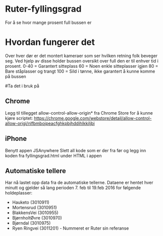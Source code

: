 # Ruter-fyllingsgrad
For å se hvor mange prosent full bussen er

# Hvordan fungerer det
Over hver dør er det montert kameraer som ser hvilken retning folk beveger seg.
Ved hjelp av disse holder bussen oversikt over full den er til enhver tid i prosent.
0-40 = Garantert sitteplass
60 = Noen enkle sitteplasser igjen
80 = Bare ståplasser og trangt
100 = Sild i tønne, ikke garantert å kunne komme på bussen

#Ta det i bruk på
## Chrome
Legg til tillegget allow-control-allow-origin* fra Chrome Store for å kunne kjøre scriptet:
https://chrome.google.com/webstore/detail/allow-control-allow-origi/nlfbmbojpeacfghkpbjhddihlkkiljbi

## iPhone
Benytt appen JSAnywhere
Slett all kode som er der fra før og legg inn koden fra fyllingsgrad.html under HTML i appen

## Automatiske tellere ##
Har nå lastet opp data fra de automatiske tellerne.
Dataene er hentet hver minutt og gjelder så lang perioden 7. feb til 19.feb 2016 for følgende holdeplasser:
- Hauketo (3010911)
- Mortensrud (3010951)
- BlakkensVei (3010955)
- BjørnholtØvre (3010970)
- Bjørndal (3010975)
- Ryen Ringvei (3011201) - Nummeret er Ruter sin referanse
